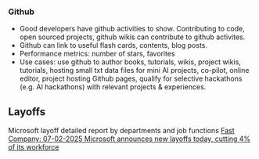 ### Github
- Good developers have github activities to show. Contributing to code, open sourced projects, github wikis can contribute to github activites.
- Github can link to useful flash cards, contents, blog posts.
- Performance metrics: number of stars, favorites
- Use cases: use github to author books, tutorials, wikis, project wikis, tutorials, hosting small txt data files for mini AI projects, co-pilot, online editor, project hosting Github pages, qualify for selective hackathons (e.g. AI hackathons) with relevant projects & experiences. 

## Layoffs
Microsoft layoff detailed report by departments and job functions [Fast Company: 07-02-2025 Microsoft announces new layoffs today, cutting 4% of its workforce](https://www.fastcompany.com/91362215/microsoft-announces-new-layoffs-today-cutting-4-of-its-workforce)
